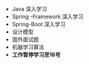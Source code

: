 



- Java 深入学习
- Spring -Framework 深入学习
- Spring-Boot 深入学习
- 设计模型
- 国外面试题
- 机器学习算法
- **工作暂停学习至16号**

